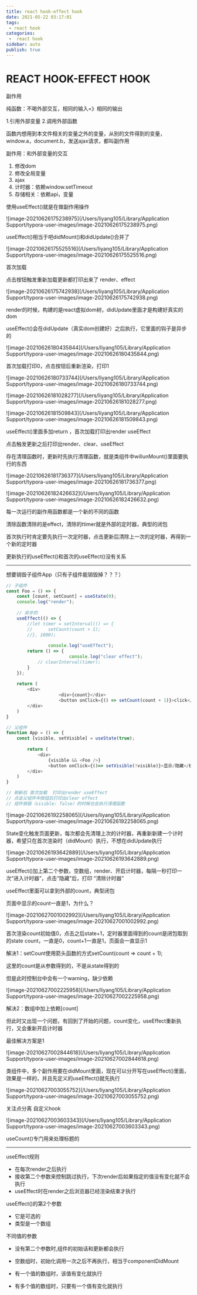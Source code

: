 ```yaml
---
title: react hook-effect hook
date: 2021-05-22 03:17:01
tags:
 - react hook
categories:
 -  react hook
sidebar: auto
publish: true
---
```


# REACT HOOK-EFFECT HOOK

副作用

纯函数：不喝外部交互，相同的输入=》相同的输出

  1.引用外部变量 2.调用外部函数

函数内想用到本文件相关的变量之外的变量，从别的文件得到的变量，window.a，document.b，发送ajax请求，都叫副作用



副作用：和外部变量的交互 

1. 修改dom
2. 修改全局变量
3. ajax
4. 计时器：依赖window.setTimeout
5. 存储相关：依赖api，变量



使用useEffect()就是在做副作用操作

![image-20210626175238975](/Users/liyang105/Library/Application Support/typora-user-images/image-20210626175238975.png)

useEffect()相当于吧didMount()和didUpdate()合并了

![image-20210626175525516](/Users/liyang105/Library/Application Support/typora-user-images/image-20210626175525516.png)

首次加载

点击按钮触发重新加载更新都打印出来了 render、effect

![image-20210626175742938](/Users/liyang105/Library/Application Support/typora-user-images/image-20210626175742938.png)

render的时候，构建的是react虚拟dom树，didUpdate里面才是构建好真实的dom

useEffect()会在didUpdate（真实dom创建好）之后执行，它里面的钩子是异步的

 ![image-20210626180435844](/Users/liyang105/Library/Application Support/typora-user-images/image-20210626180435844.png)

首次加载打印0，点击按钮后重新渲染，打印1

![image-20210626180733744](/Users/liyang105/Library/Application Support/typora-user-images/image-20210626180733744.png)

![image-20210626181028277](/Users/liyang105/Library/Application Support/typora-user-images/image-20210626181028277.png)

![image-20210626181509843](/Users/liyang105/Library/Application Support/typora-user-images/image-20210626181509843.png)

useEffect()里面多加return ，首次加载打印出render useEffect

点击触发更新之后打印出render、clear、useEffect

存在清理函数时，更新时先执行清理函数，就是类组件中willunMount()里面要执行的东西

![image-20210626181736377](/Users/liyang105/Library/Application Support/typora-user-images/image-20210626181736377.png)

![image-20210626182426632](/Users/liyang105/Library/Application Support/typora-user-images/image-20210626182426632.png)

每一次运行的副作用函数都是一个新的不同的函数

清除函数清除的是effect，清除的ttimer就是外部的定时器，典型的闭包

首次执行时肯定要先执行一次定时器，点击更新后清除上一次的定时器，再得到一个新的定时器

更新执行的useEffect()和首次的useEffect()没有关系

---

想要销毁子组件App（只有子组件能销毁掉？？？）

```javascript
// 子组件
const Foo = () => {
  	const [count, setCount] = useState(0);
  	console.log("render");
  
  	// 异步的
  	useEffect(() => {
      	//let timer = setInterval(() => {
        //  	setCount(count + 1);
        //}, 1000);
      	
				console.log("useEffect");
      	return () => {
						console.log("clear effect");
          	// clearInterval(timer);
        }
    });
  
  	return (
      	<div>
      			 	<div>{count}</div>
      				<button onClick={() => setCount(count + 1)}>click</button>
      	</div>
    )
}

// 父组件
function App = () => {
  	const [visible, setVisible] = useState(true);
  
		return (
    		<div>
      			{visible && <Foo />}
      			<button onClick={()=> setVisible(!visible)}>显示/隐藏</button>
      	</div>
    )
}

// 刷新后 首次加载  打印出render useEffect
// 点击父组件中按钮后打印出clear effect
// 组件销毁（visible: false）的时候也会执行清理函数
```

![image-20210626192258065](/Users/liyang105/Library/Application Support/typora-user-images/image-20210626192258065.png)

State变化触发页面更新，每次都会先清理上次的计时器，再重新新建一个计时器，希望只在首次渲染时（didMount）执行，不想在didUpdate执行

![image-20210626193642889](/Users/liyang105/Library/Application Support/typora-user-images/image-20210626193642889.png) 

useEffect()加上第二个参数，空数组，render、开启计时器，每隔一秒打印一次“进入计时器”，点击“隐藏”后，打印 “清除计时器”

useEffect里面可以拿到外部的count，典型闭包

页面中显示的count一直是1，为什么？

![image-20210627001002992](/Users/liyang105/Library/Application Support/typora-user-images/image-20210627001002992.png)

首次渲染count初始值0，点击之后state+1，定时器里面得到的count是闭包取到的state count，一直是0，count+1一直是1，页面会一直显示1

解决1：setCount使用箭头函数的方式setCount(count => count + 1);

这里的count是从参数得到的，不是从state得到的

但是此时控制台中会有一个warning，缺少依赖



![image-20210627002225958](/Users/liyang105/Library/Application Support/typora-user-images/image-20210627002225958.png)

解决2：数组中加上依赖[count]

但此时又出现一个问题，有回到了开始的问题，count变化，useEffect重新执行，又会重新开启计时器

最佳解决方案是1

![image-20210627002844618](/Users/liyang105/Library/Application Support/typora-user-images/image-20210627002844618.png)

类组件中，多个副作用要在didMount里面，现在可以分开写在useEffect()里面，效果是一样的，并且先定义的useEffect()就先执行

![image-20210627003055752](/Users/liyang105/Library/Application Support/typora-user-images/image-20210627003055752.png)

关注点分离 自定义hook

![image-20210627003603343](/Users/liyang105/Library/Application Support/typora-user-images/image-20210627003603343.png)

useCount()专门用来处理标题的

---

useEffect规则

- 在每次render之后执行
- 接收第二个参数来控制跳过执行，下次render后如果指定的值没有变化就不会执行
- useEffect时在render之后浏览器已经渲染结束才执行

useEffect()的第2个参数

- 它是可选的
- 类型是一个数组

不同值的参数

* 没有第二个参数时,组件的初始话和更新都会执行

* 空数组时，初始化调用一次之后不再执行，相当于componentDidMount
* 有一个值的数组时，该值有变化就执行
* 有多个值的数组时，只要有一个值有变化就执行

